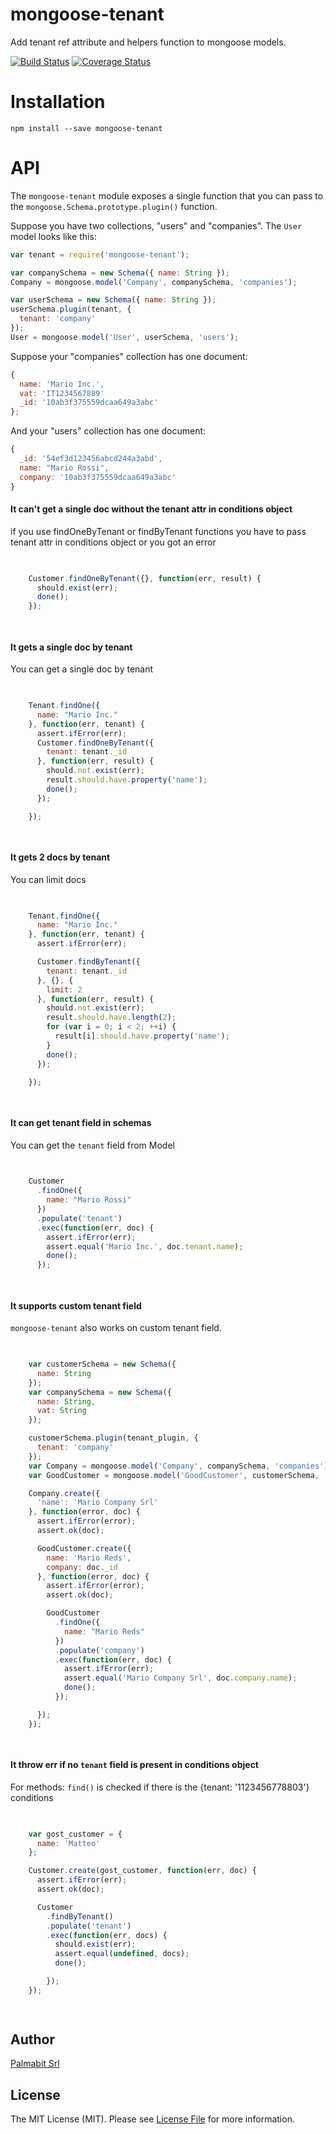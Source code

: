 # mongoose-tenant

Add tenant ref attribute and helpers function to mongoose models.

[![Build Status](https://travis-ci.org/Palmabit-IT/mongoose-tenant.svg?branch=master)](https://travis-ci.org/Palmabit-IT/mongoose-tenant)
[![Coverage Status](https://coveralls.io/repos/Palmabit-IT/mongoose-tenant/badge.svg?branch=master&service=github)](https://coveralls.io/github/Palmabit-IT/mongoose-tenant?branch=master)

# Installation

```
npm install --save mongoose-tenant
```

# API

The `mongoose-tenant` module exposes a single function that you can
pass to the `mongoose.Schema.prototype.plugin()` function.

Suppose you have two collections, "users" and "companies". The `User` model
looks like this:

```javascript
var tenant = require('mongoose-tenant');

var companySchema = new Schema({ name: String });
Company = mongoose.model('Company', companySchema, 'companies');

var userSchema = new Schema({ name: String });
userSchema.plugin(tenant, {
  tenant: 'company'
});
User = mongoose.model('User', userSchema, 'users');

```

Suppose your "companies" collection has one document:

```javascript
{
  name: 'Mario Inc.',
  vat: 'IT1234567889'
  _id: '10ab3f375559dcaa649a3abc'
};
```

And your "users" collection has one document:

```javascript
{
  _id: '54ef3d123456abcd244a3abd',
  name: "Mario Rossi",
  company: '10ab3f375559dcaa649a3abc'
}
```
#### It can't get a single doc without the tenant attr in conditions object


if you use findOneByTenant or findByTenant functions
you have to pass tenant attr in conditions object
or you got an error


```javascript
    

    Customer.findOneByTenant({}, function(err, result) {
      should.exist(err);
      done();
    });

  
```

#### It gets a single doc by tenant


You can get a single doc by tenant


```javascript
    

    Tenant.findOne({
      name: "Mario Inc."
    }, function(err, tenant) {
      assert.ifError(err);
      Customer.findOneByTenant({
        tenant: tenant._id
      }, function(err, result) {
        should.not.exist(err);
        result.should.have.property('name');
        done();
      });

    });

  
```

#### It gets 2 docs by tenant


You can limit docs


```javascript
    

    Tenant.findOne({
      name: "Mario Inc."
    }, function(err, tenant) {
      assert.ifError(err);

      Customer.findByTenant({
        tenant: tenant._id
      }, {}, {
        limit: 2
      }, function(err, result) {
        should.not.exist(err);
        result.should.have.length(2);
        for (var i = 0; i < 2; ++i) {
          result[i].should.have.property('name');
        }
        done();
      });

    });

  
```

#### It can get tenant field in schemas


You can get the `tenant` field from Model


```javascript
    

    Customer
      .findOne({
        name: "Mario Rossi"
      })
      .populate('tenant')
      .exec(function(err, doc) {
        assert.ifError(err);
        assert.equal('Mario Inc.', doc.tenant.name);
        done();
      });

  
```

#### It supports custom tenant field


`mongoose-tenant` also works on custom tenant field.


```javascript
    

    var customerSchema = new Schema({
      name: String
    });
    var companySchema = new Schema({
      name: String,
      vat: String
    });

    customerSchema.plugin(tenant_plugin, {
      tenant: 'company'
    });
    var Company = mongoose.model('Company', companySchema, 'companies');
    var GoodCustomer = mongoose.model('GoodCustomer', customerSchema, 'customers');

    Company.create({
      'name': 'Mario Company Srl'
    }, function(error, doc) {
      assert.ifError(error);
      assert.ok(doc);

      GoodCustomer.create({
        name: 'Mario Reds',
        company: doc._id
      }, function(error, doc) {
        assert.ifError(error);
        assert.ok(doc);

        GoodCustomer
          .findOne({
            name: "Mario Reds"
          })
          .populate('company')
          .exec(function(err, doc) {
            assert.ifError(err);
            assert.equal('Mario Company Srl', doc.company.name);
            done();
          });

      });
    });

  
```

#### It throw err if no `tenant` field is present in conditions object


For methods: `find()`
is checked if there is the {tenant: '1123456778803'} conditions


```javascript
    

    var gost_customer = {
      name: 'Matteo'
    };

    Customer.create(gost_customer, function(err, doc) {
      assert.ifError(err);
      assert.ok(doc);

      Customer
        .findByTenant()
        .populate('tenant')
        .exec(function(err, docs) {
          should.exist(err);
          assert.equal(undefined, docs);
          done();

        });
    });

  
```

## Author

[Palmabit Srl](http://www.palmabit.com)

## License

The MIT License (MIT). Please see [License File](LICENSE) for more information.
